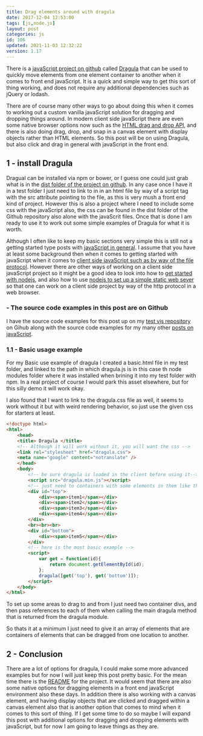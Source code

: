 ```yaml
---
title: Drag elements around with dragula
date: 2017-12-04 12:53:00
tags: [js,node.js]
layout: post
categories: js
id: 106
updated: 2021-11-03 12:32:22
version: 1.17
---
```


There is a [javaScript project on github](https://github.com/bevacqua/dragula) called [Dragula](https://bevacqua.github.io/dragula/) that can be used to quickly move elements from one element container to another when it comes to front end javaScript. It is a quick and simple way to get this sort of thing working, and does not require any additional dependencies such as jQuery or lodash.

There are of course many other ways to go about doing this when it comes to working out a custom vanilla javaScript solution for dragging and dropping things around. In modern client side javaScript there are even some native browser options now such as the [HTML drag and drop API](https://developer.mozilla.org/en-US/docs/Web/API/HTML_Drag_and_Drop_API), and there is also doing drag, drop, and snap in a canvas element with display objects rather than HTML elements. So this post will be on using Dragula, but also click and drag in general with javaScript in the front end.

<!-- more -->

## 1 - install Dragula

Dragual can be installed via npm or bower, or I guess one could just grab what is in the [dist folder of the project on github](https://github.com/bevacqua/dragula/tree/master/dist). In any case once I have it in a test folder I just need to link to in in an html file by way of a script tag with the src attribute pointing to the file, as this is very mush a front end kind of project. However this is also a project where I need to include some css with the javaScript also, the css can be found in the dist folder of the Github repository also alone with the javaScrit files. Once that is done I am ready to use it to work out some simple examples of Dragula for what it is worth.

Although I often like to keep my basic sections very simple this is still not a getting started type posts with [javaScript in general](/2018/11/27/js-getting-started/). I assume that you have at least some background then when it comes to getting started with javaScript when it comes to [client side javaScript such as by way of the file protocol](/2020/09/21/js-getting-started-file-protocol/). However there are other ways of working on a client side javaScript project so it might be a good idea to look into how to [get started with nodejs](/2017/04/05/nodejs-helloworld/), and also how to use [nodejs to set up a simple static web sever](/2017/12/04/nodejs-simple-static-server-file/) so that one can work on a client side project by way of the http protocol in a web browser.

### - The source code examples in this post are on Github

I have the source code examples for this post up on my [test vjs repository](https://github.com/dustinpfister/test_vjs/tree/master/for_post/js-drag-elements-with-dragula) on Gihub along with the source code examples for my many other [posts on javaScript](/categories/js/).

### 1.1 - Basic usage example

For my Basic use example of dragula I created a basic.html file in my test folder, and linked to the path in which dragula.js is in this case th node modules folder where it was installed when brining it into my test folder with npm. In a real project of course I would park this asset elsewhere, but for this silly demo it will work okay.

I also found that I want to link to the dragula.css file as well, it seems to work without it but with weird rendering behavior, so just use the given css for starters at least.

```html
<!doctype html>
<html>
    <head>
    <title> Dragula </title>
    <!-- Although it will work without it, you will want the css -->
    <link rel="stylesheet" href="dragula.css">
    <meta name="google" content="notranslate" />
    </head>
    <body>
        <!-- be sure dragula is loaded in the client before using it-->
        <script src="dragula.min.js"></script>
        <!-- just need to containers with some elements in them like this: -->
        <div id="top">
            <div><span>item1</span></div>
            <div><span>item2</span></div>
            <div><span>item3</span></div>
            <div><span>item4</span></div>
        </div>
        <br><br><br>
        <div id="bottom">
            <div><span>item5</span></div>
        </div>
        <!-- here is the most basic example -->
        <script>
            var get = function(id){
                return document.getElementById(id);
            };
            dragula([get('top'), get('bottom')]);
        </script>
    </body>
</html>
```

To set up some areas to drag to and from I just need two container divs, and then pass references to each of them when calling the main dragula method that is returned from the dragula module.

So thats it at a minimum I just need to give it an array of elements that are containers of elements that can be dragged from one location to another.

## 2 - Conclusion

There are a lot of options for dragula, I could make some more advanced examples but for now I will just keep this post pretty basic. For the mean time there is the [README](https://github.com/bevacqua/dragula/blob/master/readme.markdown) for the project.
It would seem that there are also some native options for dragging elements in a front end javaScript environment also these days. In addition there is also working with a canvas element, and having display objects that are clicked and dragged within a canvas element also that is another option that comes to mind when it comes to this sort of thing. If I get some time to do so maybe I will expand this post with additional options for dragging and dropping elements with javaScript, but for now I am going to leave things as they are.